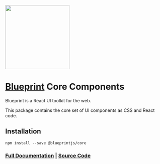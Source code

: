 <img height="204" src="https://cloud.githubusercontent.com/assets/464822/20228152/d3f36dc2-a804-11e6-80ff-51ada2d13ea7.png">

# [Blueprint](http://blueprintjs.com/) Core Components

Blueprint is a React UI toolkit for the web.

This package contains the core set of UI components as CSS and React code.

## Installation

```
npm install --save @blueprintjs/core
```

### [Full Documentation](http://blueprintjs.com/docs) | [Source Code](https://github.com/palantir/blueprint)
